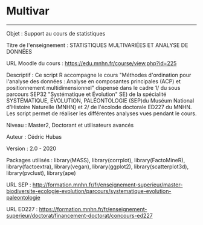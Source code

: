 # Multivar
---------------------------------------

Objet : Support au cours de statistiques

Titre de l'enseignement : STATISTIQUES MULTIVARIÉES ET ANALYSE DE DONNÉES

URL Moodle du cours : https://edu.mnhn.fr/course/view.php?id=225

Descriptif : Ce script R accompagne le cours "Méthodes d'ordination pour l'analyse des données : Analyse en composantes principales (ACP) et positionnement multidimensionnel" dispensé dans le cadre 1/ du sous parcours SEP32 "Systématique et Évolution" SE) de la spécialité SYSTÉMATIQUE, ÉVOLUTION, PALÉONTOLOGIE (SEP)du Muséum National d'Histoire Naturelle (MNHN) et 2/ de l'écolode doctorale ED227 du MNHN. Les script permet de réaliser les différentes analyses vues pendant le cours.

Niveau : Master2, Doctorant et utilisateurs avancés

Auteur : Cédric Hubas

Version : 2.0 - 2020

Packages utilisés : library(MASS), library(corrplot), library(FactoMineR), library(factoextra), library(vegan), library(ggplot2), library(scatterplot3d), library(pvclust), library(ape)

URL SEP : http://formation.mnhn.fr/fr/enseignement-superieur/master-biodiversite-ecologie-evolution/parcours/systematique-evolution-paleontologie

URL ED227 : https://formation.mnhn.fr/fr/enseignement-superieur/doctorat/financement-doctorat/concours-ed227
